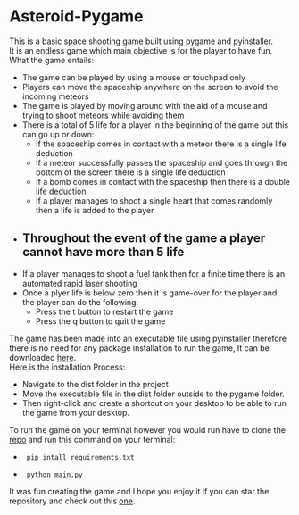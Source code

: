 # Asteroid-Pygame
This is a basic space shooting game built using pygame and pyinstaller.  
It is an endless game which main objective is for the player to have fun.   
What the game entails:
 - The game can be played by using a mouse or touchpad only
 - Players can move the spaceship anywhere on the screen to avoid the incoming meteors
 - The game is played by moving around with the aid of a mouse and trying to shoot meteors while avoiding them 
 - There is a total of 5 life for a player in the beginning of the game but this can go up or down: 
   - If the spaceship comes in contact with a meteor there is a single life deduction
   - If a meteor successfully passes the spaceship and goes through the bottom of the screen there is a single life deduction
   - If a bomb comes in contact with the spaceship then there is a double life deduction
   - If a player manages to shoot a single heart that comes randomly then a life is added to the player
 - Throughout the event of the game a player cannot have more than 5 life
    -    
 - If a player manages to shoot a fuel tank then for a finite time there is an automated rapid laser shooting
 - Once a plyer life is below zero then it is game-over for the player and the player can do the following:
   - Press the t button to restart the game
   - Press the q button to quit the game    
    

The game has been made into an executable file using pyinstaller therefore there is no need for any package installation to run the game, It can be downloaded [here]().    
Here is the installation Process:
 - Navigate to the dist folder in the project
 - Move the executable file in the dist folder outside to the pygame folder.   
 - Then right-click and create a shortcut on your desktop to be able to run the game from your desktop.   

To run the game on your terminal however you would run have to clone the [repo]() and run this command on your terminal:
 -      pip intall requirements.txt
 -      python main.py

It was fun creating the game and I hope you enjoy it if you can star the repository and check out this [one]().